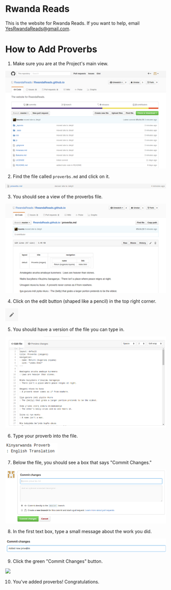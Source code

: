 # Rwanda Reads

This is the website for Rwanda Reads.
If you want to help, email <YesRwandaReads@gmail.com>.

# How to Add Proverbs

1. Make sure you are at the Project's main view.

![](tutorial/GitHub_main.png)

2. Find the file called `proverbs.md` and click on it.

![](tutorial/proverbsFileMain.png)

3. You should see a view of the proverbs file.

![](tutorial/proverbsFileView.png)

4. Click on the edit button (shaped like a pencil) in the top right corner.

![](tutorial/proverbsEditButton.png)

5. You should have a version of the file you can type in.

![](tutorial/proverbsEdit.png)

6. Type your proverb into the file.

![](tutorial/proverbEditExample.png)

7. Below the file, you should see a box that says "Commit Changes."

![](tutorial/proverbsCommit.png)

8. In the first text box, type a small message about the work you did.

![](tutorial/proverbsCommitMessage.png)

9. Click the green "Commit Changes" button.

![](tutorial/proverbCCommitButton.png)

10. You've added proverbs! Congratulations.
